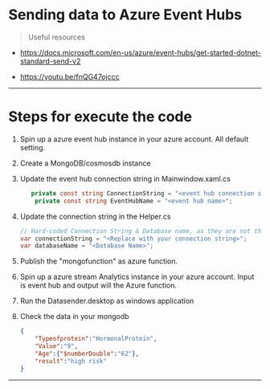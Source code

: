 # Sending data to Azure Event Hubs

> Useful resources

* <https://docs.microsoft.com/en-us/azure/event-hubs/get-started-dotnet-standard-send-v2>

* <https://youtu.be/fnQG47ojccc>

---

# Steps for execute the code

1. Spin up a azure event hub instance in your azure account. All default setting. 

2. Create a MongoDB/cosmosdb instance

3. Update the event hub connection string in Mainwindow.xaml.cs

	```csharp
       private const string ConnectionString = "<event hub connection string>";
        private const string EventHubName = "<event hub name>";
	```
4. Update the connection string in the Helper.cs

    ```csharp
    // Hard-coded Connection String & Database name, as they are not the point of focus for this exercise
    var connectionString = "<Replace with your connection string>";
	var databaseName = "<Database Name>";
    ```

5. Publish the "mongofunction" as azure function. 

6. Spin up a azure stream Analytics instance in your azure account. Input is event hub and output will the Azure function. 

6. Run the Datasender.desktop as windows application

7. Check the data in your mongodb

    ```json
    {
        "Typeofprotein":"HormonalProtein",
		"Value":"9",
		"Age":{"$numberDouble":"62"},
		"result":"high risk"
    }
    ```

---

